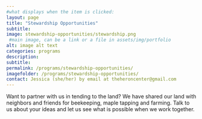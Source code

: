 ```yaml
---
#what displays when the item is clicked:
layout: page
title: "Stewardship Opportunities"
subtitle:
image: stewardship-opportunities/stewardship.png
 #main image, can be a link or a file in assets/img/portfolio
alt: image alt text
categories: programs
description:
subtitle:
permalink: /programs/stewardship-opportunities/
imagefolder: /programs/stewardship-opportunities/
contact: Jessica (she/her) by email at theheroncenter@gmail.com
---
```


Want to partner with us in tending to the land? We have shared our land with neighbors and friends for beekeeping, maple tapping and farming. Talk to us about your ideas and let us see what is possible when we work together. 